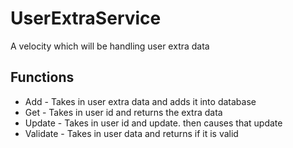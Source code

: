 # UserExtraService
A velocity which will be handling user extra data

## Functions
- Add - Takes in user extra data and adds it into database
- Get - Takes in user id and returns the extra data
- Update - Takes in user id and update. then causes that update
- Validate - Takes in user data and returns if it is valid
